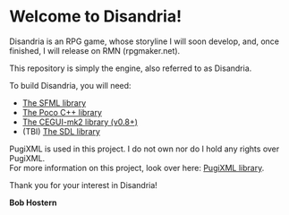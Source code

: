 # Welcome to Disandria!

Disandria is an RPG game, whose storyline I will soon develop, and, once finished, I will release on RMN (rpgmaker.net).

This repository is simply the engine, also referred to as Disandria.

To build Disandria, you will need:

*  [The SFML library](http://www.sfml-dev.org "SFML")
*  [The Poco C++ library](http://www.pocoproject.org "Poco")
*  [The CEGUI-mk2 library (v0.8+)](http://www.cegui.org.uk "CEGUI-mk2 (0.8+)")
*  (TBI) [The SDL library](http://www.libsdl.org "SDL")

PugiXML is used in this project. I do not own nor do I hold any rights over PugiXML.  
For more information on this project, look over here: [PugiXML library][pxml].

[pxml]: http://www.pugixml.org "PugiXML"

Thank you for your interest in Disandria!

**Bob Hostern**
